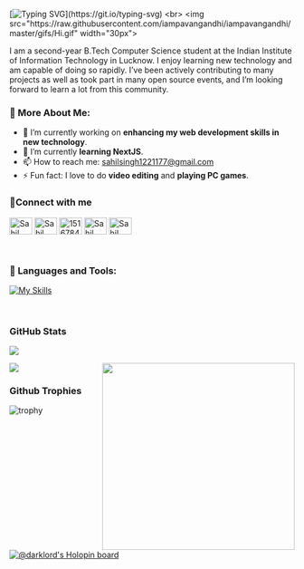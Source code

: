 [![Typing SVG](https://readme-typing-svg.herokuapp.com?color=%23F7710F&size=26&duration=6000&center=true&lines=Hi%2C+I+am+Sahil+Singh.;I'm+a+big+fan+of++web+dev;Blockchain;and++Competitive+Programming.)](https://git.io/typing-svg)
<br>
<img src="https://raw.githubusercontent.com/iampavangandhi/iampavangandhi/master/gifs/Hi.gif" width="30px">

  I am a second-year B.Tech Computer Science student at the Indian Institute of
  Information Technology in Lucknow. I enjoy learning new technology and am capable
  of doing so rapidly. I’ve been actively contributing to many projects as well as took part in many open source events,
  and I’m looking forward to learn a lot from this community.
  <br />
  
  ### 🧐 More About Me:
  
  - 🔭 I’m currently working on **enhancing my web development skills in new technology**.
  - 🌱 I’m currently **learning NextJS**. 
  - 📫 How to reach me:
  <a href="mailto:sahilsingh1221177@gmail.com"> sahilsingh1221177@gmail.com </a>
  - ⚡ Fun fact: I love to do **video editing** and **playing PC games**.



### 🔗Connect with me
<p align="left">
<a href="https://twitter.com/SahilSi68634530r" target="blank"><img align="center" src="https://raw.githubusercontent.com/rahuldkjain/github-profile-readme-generator/master/src/images/icons/Social/twitter.svg" alt="Sahil Singh" height="30" width="40" /></a>
<a href="https://www.linkedin.com/in/sahil-singh-6a11b6229/" target="blank"><img align="center" src="https://raw.githubusercontent.com/rahuldkjain/github-profile-readme-generator/master/src/images/icons/Social/linked-in-alt.svg" alt="Sahil Singh" height="30" width="40" /></a>
<a href="https://stackoverflow.com/users/15167842/sahil-singh" target="blank"><img align="center" src="https://raw.githubusercontent.com/rahuldkjain/github-profile-readme-generator/master/src/images/icons/Social/stack-overflow.svg" alt="15167842" height="30" width="40" /></a>
<a href="https://www.instagram.com/sahil177a/" target="blank"><img align="center" src="https://raw.githubusercontent.com/rahuldkjain/github-profile-readme-generator/master/src/images/icons/Social/instagram.svg" alt="Sahil Singh" height="30" width="40" /></a>
  <a href="discordapp.com/users/709360514995585044/" target="blank"><img align="center" src="https://raw.githubusercontent.com/rahuldkjain/github-profile-readme-generator/master/src/images/icons/Social/discord.svg" alt="Sahil Singh" height="30" width="40" /></a>
  </p><br>
  
### 🔨 Languages and Tools:
   [![My Skills](https://skillicons.dev/icons?i=js,html,css,c,cpp,bootstrap,bash,docker,express,firebase,git,github,linux,mongodb,mysql,nextjs,nodejs,py,react,solidity,ts)](https://skillicons.dev)
</p> 
<br>

### **GitHub Stats**
<p>
<img src="https://github-readme-stats.vercel.app/api?username=SahilSingh177&theme=blue-green"/>
</p><img src="https://user-images.githubusercontent.com/96344003/198704714-130baaac-5afe-4c83-8e80-7d8f32ac82be.gif" height="330" width="340" align="right"/>
<p>
<img src="https://github-readme-stats.vercel.app/api/top-langs/?username=SahilSingh177&theme=blue-green"/>
</p>

### **Github Trophies**
![trophy](https://github-profile-trophy.vercel.app/?username=SahilSingh177&theme=darkhub&no-bg=true&rank=-C,-B](https://github.com/SahilSingh177/github-profile-trophy))

<br>

[![@darklord's Holopin board](https://holopin.me/darklord)](https://holopin.io/@darklord)

